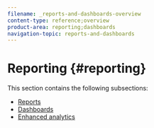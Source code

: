 ```yaml
---
filename: _reports-and-dashboards-overview
content-type: reference;overview
product-area: reporting;dashboards
navigation-topic: reports-and-dashboards
---
```




# Reporting {#reporting}

This section contains the following subsections:



* [Reports](_reports-overview.md) 
* [Dashboards](_dashboards-overview.md) 
*  [Enhanced analytics](_enhanced-analytics.md) 


